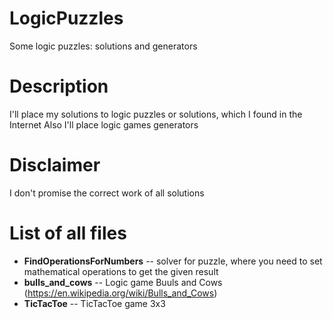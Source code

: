 # LogicPuzzles
Some logic puzzles: solutions and generators

# Description
I'll place my solutions to logic puzzles or solutions, which I found in the Internet
Also I'll place logic games generators

# Disclaimer
I don't promise the correct work of all solutions 

# List of all files
- **FindOperationsForNumbers** -- solver for puzzle, where you need to set mathematical operations to get the given result
- **bulls_and_cows** -- Logic game Buuls and Cows (https://en.wikipedia.org/wiki/Bulls_and_Cows)
- **TicTacToe** -- TicTacToe game 3x3
